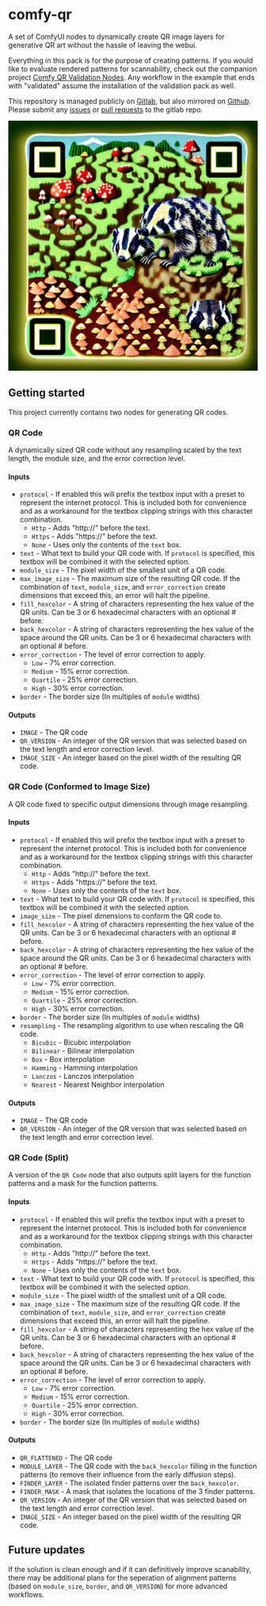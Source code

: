 # comfy-qr

A set of ComfyUI nodes to dynamically create QR image layers for generative QR art without the hassle of leaving the webui.

Everything in this pack is for the purpose of creating patterns. If you would like to evaluate rendered patterns for scannability, check out the companion project [Comfy QR Validation Nodes](https://gitlab.com/sofuego-comfy-nodes/comfy-qr-validation-nodes). Any workflow in the example that ends with "validated" assume the installation of the validation pack as well.

This repository is managed publicly on [Gitlab](https://gitlab.com/sofuego-comfy-nodes/comfy-qr), but also mirrored on [Github](https://github.com/coreyryanhanson/comfy-qr). Please submit any [issues](https://gitlab.com/sofuego-comfy-nodes/comfy-qr/-/issues) or [pull requests](https://gitlab.com/sofuego-comfy-nodes/comfy-qr/-/merge_requests) to the gitlab repo.

![QR code with repo link](img/badgers_levels_adjusted.png)

## Getting started

This project currently contains two nodes for generating QR codes.

### QR Code

A dynamically sized QR code without any resampling scaled by the text length, the module size, and the error correction level.

#### Inputs

* `protocol` - If enabled this will prefix the textbox input with a preset to represent the internet protocol. This is included both for convenience and as a workaround for the textbox clipping strings with this character combination.
  * `Http` - Adds "http://" before the text.
  * `Https` - Adds "https://" before the text.
  * `None` - Uses only the contents of the `text` box.
* `text` - What text to build your QR code with. If `protocol` is specified, this textbox will be combined it with the selected option.
* `module_size` - The pixel width of the smallest unit of a QR code.
* `max_image_size` - The maximum size of the resulting QR code. If the combination of `text`, `module_size`, and `error_correction` create dimensions that exceed this, an error will halt the pipeline.
* `fill_hexcolor` - A string of characters representing the hex value of the QR units. Can be 3 or 6 hexadecimal characters with an optional # before.
* `back_hexcolor` - A string of characters representing the hex value of the space around the QR units. Can be 3 or 6 hexadecimal characters with an optional # before.
* `error_correction` - The level of error correction to apply.
  * `Low` - 7% error correction.
  * `Medium` - 15% error correction.
  * `Quartile` - 25% error correction.
  * `High` - 30% error correction.
* `border` - The border size (In multiples of `module` widths)

#### Outputs

* `IMAGE` - The QR code
* `QR_VERSION` - An integer of the QR version that was selected based on the text length and error correction level.
* `IMAGE_SIZE` - An integer based on the pixel width of the resulting QR code.

### QR Code (Conformed to Image Size)

A QR code fixed to specific output dimensions through image resampling.

#### Inputs

* `protocol` - If enabled this will prefix the textbox input with a preset to represent the internet protocol. This is included both for convenience and as a workaround for the textbox clipping strings with this character combination.
  * `Http` - Adds "http://" before the text.
  * `Https` - Adds "https://" before the text.
  * `None` - Uses only the contents of the `text` box.
* `text` - What text to build your QR code with. If `protocol` is specified, this textbox will be combined it with the selected option.
* `image_size` - The pixel dimensions to conform the QR code to.
* `fill_hexcolor` - A string of characters representing the hex value of the QR units. Can be 3 or 6 hexadecimal characters with an optional # before.
* `back_hexcolor` - A string of characters representing the hex value of the space around the QR units. Can be 3 or 6 hexadecimal characters with an optional # before.
* `error_correction` - The level of error correction to apply.
  * `Low` - 7% error correction.
  * `Medium` - 15% error correction.
  * `Quartile` - 25% error correction.
  * `High` - 30% error correction.
* `border` - The border size (In multiples of `module` widths)
* `resampling` - The resampling algorithm to use when rescaling the QR code.
  * `Bicubic` - Bicubic interpolation
  * `Bilinear` - Bilinear interpolation
  * `Box` - Box interpolation
  * `Hamming` - Hamming interpolation
  * `Lanczos` - Lanczos interpolation
  * `Nearest` - Nearest Neighbor interpolation

#### Outputs

* `IMAGE` - The QR code
* `QR_VERSION` - An integer of the QR version that was selected based on the text length and error correction level.

### QR Code (Split)

A version of the `QR Code` node that also outputs split layers for the function patterns and a mask for the function patterns.

#### Inputs

* `protocol` - If enabled this will prefix the textbox input with a preset to represent the internet protocol. This is included both for convenience and as a workaround for the textbox clipping strings with this character combination.
  * `Http` - Adds "http://" before the text.
  * `Https` - Adds "https://" before the text.
  * `None` - Uses only the contents of the `text` box.
* `text` - What text to build your QR code with. If `protocol` is specified, this textbox will be combined it with the selected option.
* `module_size` - The pixel width of the smallest unit of a QR code.
* `max_image_size` - The maximum size of the resulting QR code. If the combination of `text`, `module_size`, and `error_correction` create dimensions that exceed this, an error will halt the pipeline.
* `fill_hexcolor` - A string of characters representing the hex value of the QR units. Can be 3 or 6 hexadecimal characters with an optional # before.
* `back_hexcolor` - A string of characters representing the hex value of the space around the QR units. Can be 3 or 6 hexadecimal characters with an optional # before.
* `error_correction` - The level of error correction to apply.
  * `Low` - 7% error correction.
  * `Medium` - 15% error correction.
  * `Quartile` - 25% error correction.
  * `High` - 30% error correction.
* `border` - The border size (In multiples of `module` widths)

#### Outputs

* `QR_FLATTENED` - The QR code
* `MODULE_LAYER` - The QR code with the `back_hexcolor` filling in the function patterns (to remove their influence from the early diffusion steps).
* `FINDER_LAYER` - The isolated finder patterns over the `back_hexcolor`.
* `FINDER_MASK` - A mask that isolates the locations of the 3 finder patterns.
* `QR_VERSION` - An integer of the QR version that was selected based on the text length and error correction level.
* `IMAGE_SIZE` - An integer based on the pixel width of the resulting QR code.

## Future updates

If the solution is clean enough and if it can definitively improve scanability, there may be additional plans for the seperation of alignment patterns (based on `module_size`, `border`, and `QR_VERSION`) for more advanced workflows.
